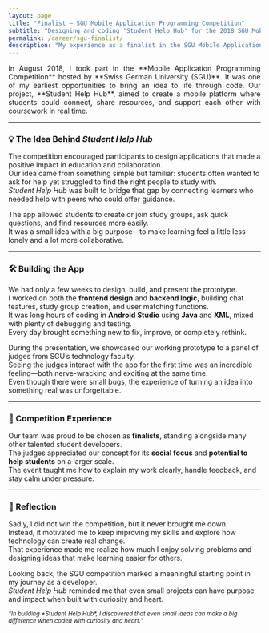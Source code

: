 ```yaml
---
layout: page
title: "Finalist — SGU Mobile Application Programming Competition"
subtitle: "Designing and coding 'Student Help Hub' for the 2018 SGU Mobile App Competition."
permalink: /career/sgu-finalist/
description: "My experience as a finalist in the SGU Mobile Application Programming Competition, where I built a mobile app called Student Help Hub to connect students for peer learning and support."
---
```


<section class="lead" style="text-align: justify;" markdown="1">
In August 2018, I took part in the **Mobile Application Programming Competition** hosted by **Swiss German University (SGU)**.  
It was one of my earliest opportunities to bring an idea to life through code.  
Our project, **Student Help Hub**, aimed to create a mobile platform where students could connect, share resources, and support each other with coursework in real time.
</section>

---

### 💡 The Idea Behind *Student Help Hub*

The competition encouraged participants to design applications that made a positive impact in education and collaboration.  
Our idea came from something simple but familiar: students often wanted to ask for help yet struggled to find the right people to study with.  
*Student Help Hub* was built to bridge that gap by connecting learners who needed help with peers who could offer guidance.  

The app allowed students to create or join study groups, ask quick questions, and find resources more easily.  
It was a small idea with a big purpose—to make learning feel a little less lonely and a lot more collaborative.

---

### 🛠️ Building the App

We had only a few weeks to design, build, and present the prototype.  
I worked on both the **frontend design** and **backend logic**, building chat features, study group creation, and user matching functions.  
It was long hours of coding in **Android Studio** using **Java** and **XML**, mixed with plenty of debugging and testing.  
Every day brought something new to fix, improve, or completely rethink.  

During the presentation, we showcased our working prototype to a panel of judges from SGU’s technology faculty.  
Seeing the judges interact with the app for the first time was an incredible feeling—both nerve-wracking and exciting at the same time.  
Even though there were small bugs, the experience of turning an idea into something real was unforgettable.

---

### 🏅 Competition Experience

Our team was proud to be chosen as **finalists**, standing alongside many other talented student developers.  
The judges appreciated our concept for its **social focus** and **potential to help students** on a larger scale.  
The event taught me how to explain my work clearly, handle feedback, and stay calm under pressure.

---

### 💭 Reflection

Sadly, I did not win the competition, but it never brought me down.  
Instead, it motivated me to keep improving my skills and explore how technology can create real change.  
That experience made me realize how much I enjoy solving problems and designing ideas that make learning easier for others.  

Looking back, the SGU competition marked a meaningful starting point in my journey as a developer.  
*Student Help Hub* reminded me that even small projects can have purpose and impact when built with curiosity and heart.

<p><small><em>“In building *Student Help Hub*, I discovered that even small ideas can make a big difference when coded with curiosity and heart.”</em></small></p>